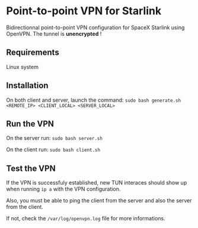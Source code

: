 # Point-to-point VPN for Starlink

Bidirectionnal point-to-point VPN configuration for SpaceX Starlink using OpenVPN. The tunnel is **unencrypted** !

## Requirements

Linux system

## Installation

On both client and server, launch the command: `sudo bash generate.sh <REMOTE_IP> <CLIENT_LOCAL> <SERVER_LOCAL>`

## Run the VPN

On the server run: `sudo bash server.sh`

On the client run: `sudo bash client.sh`

## Test the VPN

If the VPN is successfuly established, new TUN interaces should show up when running `ip a` with the VPN configuration.

Also, you must be able to ping the client from the server and also the server from the client.

If not, check the `/var/log/openvpn.log` file for more informations.